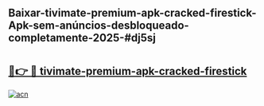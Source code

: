 ## Baixar-tivimate-premium-apk-cracked-firestick-Apk-sem-anúncios-desbloqueado-completamente-2025-#dj5sj

# <h2><a href="https://ainizakaria.my?title=tivimate-premium-apk-cracked-firestick&ref=20M">🔗👉 🔴 tivimate-premium-apk-cracked-firestick</a></h2>

[![acn](https://github.com/user-attachments/assets/0f9c940e-d8b0-45ae-aac7-cd30a18b3e1c)](https://ainizakaria.my?title=tivimate-premium-apk-cracked-firestick&ref=20M)

